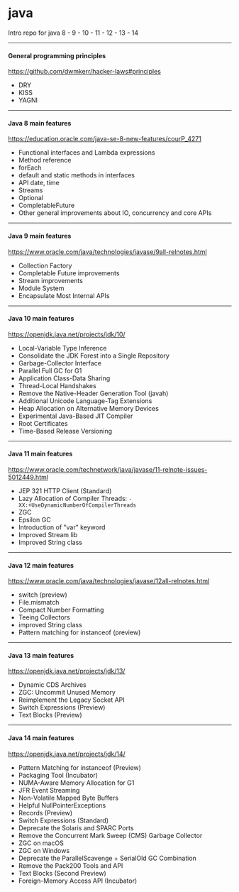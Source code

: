# java
Intro repo for java 8 - 9 - 10 - 11 - 12 - 13 - 14 

---

#### General programming principles
https://github.com/dwmkerr/hacker-laws#principles

- DRY
- KISS
- YAGNI  

---

#### Java 8 main features
https://education.oracle.com/java-se-8-new-features/courP_4271

- Functional interfaces and Lambda expressions
- Method reference
- forEach
- default and static methods in interfaces
- API date, time
- Streams
- Optional
- CompletableFuture
- Other general improvements about IO, concurrency and core APIs

---

#### Java 9 main features
https://www.oracle.com/java/technologies/javase/9all-relnotes.html

- Collection Factory
- Completable Future improvements
- Stream improvements
- Module System
- Encapsulate Most Internal APIs

---

#### Java 10 main features
https://openjdk.java.net/projects/jdk/10/

- Local-Variable Type Inference
- Consolidate the JDK Forest into a Single Repository
- Garbage-Collector Interface
- Parallel Full GC for G1
- Application Class-Data Sharing
- Thread-Local Handshakes
- Remove the Native-Header Generation Tool (javah)
- Additional Unicode Language-Tag Extensions
- Heap Allocation on Alternative Memory Devices
- Experimental Java-Based JIT Compiler
- Root Certificates
- Time-Based Release Versioning

---

#### Java 11 main features
https://www.oracle.com/technetwork/java/javase/11-relnote-issues-5012449.html

- JEP 321 HTTP Client (Standard) 
- Lazy Allocation of Compiler Threads: `-XX:+UseDynamicNumberOfCompilerThreads`
- ZGC
- Epsilon GC
- Introduction of "var" keyword
- Improved Stream lib
- Improved String class

---

#### Java 12 main features
https://www.oracle.com/java/technologies/javase/12all-relnotes.html

- switch (preview)
- File.mismatch
- Compact Number Formatting
- Teeing Collectors
- improved String class
- Pattern matching for instanceof (preview)

---

#### Java 13 main features
https://openjdk.java.net/projects/jdk/13/

- Dynamic CDS Archives
- ZGC: Uncommit Unused Memory
- Reimplement the Legacy Socket API
- Switch Expressions (Preview)
- Text Blocks (Preview)

---

#### Java 14 main features
https://openjdk.java.net/projects/jdk/14/

- Pattern Matching for instanceof (Preview)
- Packaging Tool (Incubator)
- NUMA-Aware Memory Allocation for G1
- JFR Event Streaming
- Non-Volatile Mapped Byte Buffers
- Helpful NullPointerExceptions
- Records (Preview)
- Switch Expressions (Standard)
- Deprecate the Solaris and SPARC Ports
- Remove the Concurrent Mark Sweep (CMS) Garbage Collector
- ZGC on macOS
- ZGC on Windows
- Deprecate the ParallelScavenge + SerialOld GC Combination
- Remove the Pack200 Tools and API
- Text Blocks (Second Preview)
- Foreign-Memory Access API (Incubator)